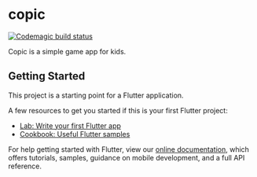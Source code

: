 # copic
[![Codemagic build status](https://api.codemagic.io/apps/62416a48971f58d31ee82344/62438cd1971f58f28c9736f3/status_badge.svg)](https://codemagic.io/apps/62416a48971f58d31ee82344/62438cd1971f58f28c9736f3/latest_build)

Copic is a simple game app for kids.

## Getting Started

This project is a starting point for a Flutter application.

A few resources to get you started if this is your first Flutter project:

- [Lab: Write your first Flutter app](https://flutter.dev/docs/get-started/codelab)
- [Cookbook: Useful Flutter samples](https://flutter.dev/docs/cookbook)

For help getting started with Flutter, view our
[online documentation](https://flutter.dev/docs), which offers tutorials,
samples, guidance on mobile development, and a full API reference.
